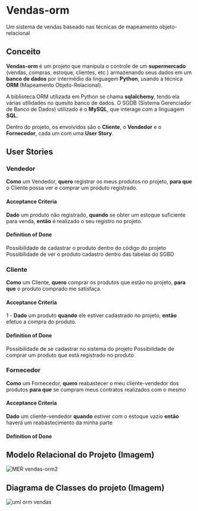 # Vendas-orm
Um sistema de vendas baseado nas técnicas de mapeamento objeto-relacional
## Conceito
**Vendas-orm** é um projeto que manipula o controle de um **supermercado** (vendas, compras, estoque, clientes, etc.) armazenando seus dados em um **banco de dados** por intermédio da linguagem **Python**, usando a técnica **ORM** (Mapeamento Objeto-Relacional). 

A biblioteca ORM utilizada em Python se chama **sqlalchemy**, tendo ela várias utilidades no quesito banco de dados. O SGDB (Sistema Gerenciador de Banco de Dados) utilizado é o **MySQL**, que interage com a linguagem **SQL**.

Dentro do projeto, os envolvidos são o **Cliente**, o **Vendedor** e o **Fornecedor**, cada um com uma **User Story**.

## User Stories
### Vendedor
**Como** um Vendedor, **quero** registrar os meus produtos no projeto, **para que** o Cliente possa ver e comprar um produto registrado.
#### Acceptance Criteria
**Dado** um produto não registrado, **quando** se obter um estoque suficiente para venda, **então** é realizado o seu registro no projeto.
#### Definition of Done
Possibilidade de cadastrar o produto dentro do código do projeto
Possibilidade de ver o produto cadastro dentro das tabelas do SGBD

### Cliente
**Como** um Cliente, **quero** comprar os produtos que estão no projeto, **para que** o produto comprado me satisfaça.
#### Acceptance Criteria
1 - **Dado** um produto **quando** ele estiver cadastrado no projeto, **então** efetuo a compra do produto.
#### Definition of Done
Possibilidade de se cadastrar no sistema do projeto
Possibilidade de comprar um produto que está registrado no produto

### Fornecedor
**Como** um Fornecedor, **quero** reabastecer o meu cliente-vendedor dos produtos **para que** se cumpram meus contratos realizados com o mesmo
#### Acceptance Criteria
**Dado** um cliente-vendedor **quando** estiver com o estoque vazio **então** haverá um reabastecimento da minha parte
#### Definition of Done

## Modelo Relacional do Projeto (Imagem)
![MER vendas-orm2](https://user-images.githubusercontent.com/88397658/193477780-b20b1bf9-d4b8-4b2f-9c75-9782074a1530.jpg)

## Diagrama de Classes do projeto (Imagem)
![uml orm vendas](https://user-images.githubusercontent.com/88397658/193490999-6a08a9a9-9f33-41e4-a420-80a56e1ae831.png)



